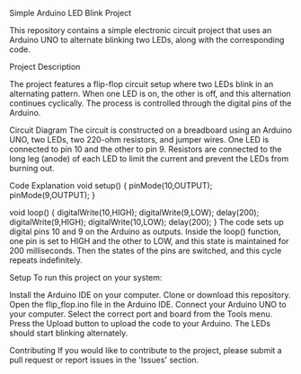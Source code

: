 Simple Arduino LED Blink Project

This repository contains a simple electronic circuit project that uses an Arduino UNO to alternate blinking two LEDs, along with the corresponding code.

Project Description

The project features a flip-flop circuit setup where two LEDs blink in an alternating pattern. When one LED is on, the other is off, and this alternation continues cyclically. The process is controlled through the digital pins of the Arduino.

Circuit Diagram
The circuit is constructed on a breadboard using an Arduino UNO, two LEDs, two 220-ohm resistors, and jumper wires. One LED is connected to pin 10 and the other to pin 9. Resistors are connected to the long leg (anode) of each LED to limit the current and prevent the LEDs from burning out.


Code Explanation 
void setup() {
 pinMode(10,OUTPUT);
 pinMode(9,OUTPUT);
}

void loop() {
   digitalWrite(10,HIGH);
   digitalWrite(9,LOW);
   delay(200);
   digitalWrite(9,HIGH);
   digitalWrite(10,LOW);
   delay(200);
}
The code sets up digital pins 10 and 9 on the Arduino as outputs. Inside the loop() function, one pin is set to HIGH and the other to LOW, and this state is maintained for 200 milliseconds. Then the states of the pins are switched, and this cycle repeats indefinitely.

Setup
To run this project on your system:

Install the Arduino IDE on your computer.
Clone or download this repository.
Open the flip_flop.ino file in the Arduino IDE.
Connect your Arduino UNO to your computer.
Select the correct port and board from the Tools menu.
Press the Upload button to upload the code to your Arduino.
The LEDs should start blinking alternately.

Contributing
If you would like to contribute to the project, please submit a pull request or report issues in the 'Issues' section.

